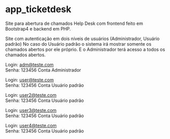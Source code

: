 # app_ticketdesk
Site para abertura de chamados Help Desk com frontend feito em Bootstrap4 e backend em PHP.

Site com autenticação em dois níveis de usuários (Administrador, Usuário padrão)
No caso do Usuário padrão o sistema irá mostrar somente os chamados abertos por ele próprio.
E o Administrador terá acesso a todos os chamados abertos.

Login: adm@teste.com   
Senha: 123456
Conta Administrador


Login: user@teste.com   
Senha: 123456
Conta Usuário padrão


Login: user2@teste.com   
Senha: 123456
Conta Usuário padrão


Login: user3@teste.com   
Senha: 123456
Conta Usuário padrão


Login: user4@teste.com   
Senha: 123456
Conta Usuário padrão
